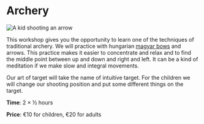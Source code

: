 # Archery

![A kid shooting an arrow](/assets/workshops/archery.jpg)

This workshop gives you the opportunity to learn one of the techniques of
traditional archery. We will practice with hungarian [magyar
bows](http://en.wikipedia.org/wiki/Composite_bow#Hungarian_bow) and arrows. This
practice makes it easier to concentrate and relax and to find the middle point
between up and down and right and left. It can be a kind of meditation if we
make slow and integral movements.

Our art of target will take the name of intuitive target. For the children we
will change our shooting position and put some different things on the target.

**Time**: 2 × ½ hours

**Price**: €10 for children, €20 for adults
